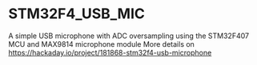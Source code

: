 # STM32F4_USB_MIC
A simple USB microphone with ADC oversampling using the STM32F407 MCU and MAX9814 microphone module
More details on https://hackaday.io/project/181868-stm32f4-usb-microphone
